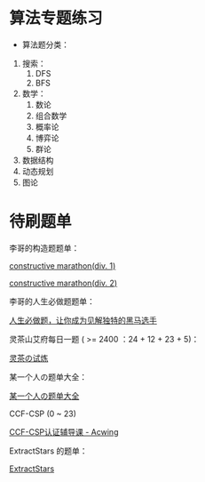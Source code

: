 

# 算法专题练习


- 算法题分类：


1. 搜索：
   1. DFS
   2. BFS
2. 数学：
   1. 数论
   2. 组合数学
   3. 概率论
   4. 博弈论
   5. 群论
3. 数据结构
4. 动态规划
5. 图论



# 待刷题单


李哥的构造题题单：

[constructive marathon(div. 1)](https://codeforces.com/contests/412155) 

[constructive marathon(div. 2)](https://codeforces.com/contests/413091) 


李哥的人生必做题题单：

[人生必做题，让你成为见解独特的黑马选手](https://www.luogu.com.cn/training/597983#problems) 


灵茶山艾府每日一题 ( >= 2400 ：24 + 12 + 23 + 5)：

[灵茶の试炼](https://docs.qq.com/sheet/DWGFoRGVZRmxNaXFz?tab=BB08J2) 


某一个人の题单大全：

[某一个人の题单大全](https://zhuanlan.zhihu.com/p/716449304) 


CCF-CSP (0 ~ 23)

[CCF-CSP认证辅导课 - Acwing](https://www.acwing.com/activity/content/39/) 

ExtractStars 的题单：

[ExtractStars](https://vjudge.net/user/ExtractStars) 

